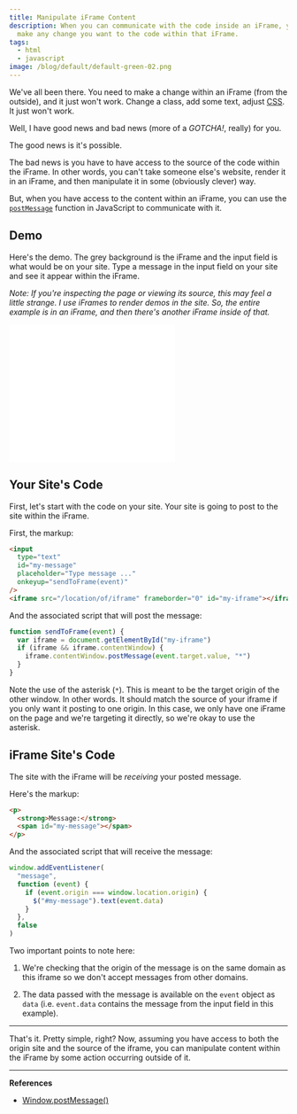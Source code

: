```yaml
---
title: Manipulate iFrame Content
description: When you can communicate with the code inside an iFrame, you can
  make any change you want to the code within that iFrame.
tags:
  - html
  - javascript
image: /blog/default/default-green-02.png
---
```


We've all been there. You need to make a change within an iFrame (from the outside), and it just won't work. Change a class, add some text, adjust [CSS](/blog/wtf-is-css/). It just won't work.

Well, I have good news and bad news (more of a _GOTCHA!_, really) for you.

The good news is it's possible.

The bad news is you have to have access to the source of the code within the iFrame. In other words, you can't take someone else's website, render it in an iFrame, and then manipulate it in some (obviously clever) way.

But, when you have access to the content within an iFrame, you can use the [`postMessage`](https://developer.mozilla.org/en-US/docs/Web/API/Window/postMessage) function in JavaScript to communicate with it.

## Demo

Here's the demo. The grey background is the iFrame and the input field is what would be on your site. Type a message in the input field on your site and see it appear within the iFrame.

_Note: If you're inspecting the page or viewing its source, this may feel a little strange. I use iFrames to render demos in the site. So, the entire example is in an iFrame, and then there's another iFrame inside of that._

<iframe src="/blog/manipulate-iframe-content/demo/index.html" frameborder="0" height="248" class="shadow-md"></iframe>

## Your Site's Code

First, let's start with the code on your site. Your site is going to post to the site within the iFrame.

First, the markup:

```html
<input
  type="text"
  id="my-message"
  placeholder="Type message ..."
  onkeyup="sendToFrame(event)"
/>
<iframe src="/location/of/iframe" frameborder="0" id="my-iframe"></iframe>
```

And the associated script that will post the message:

```js
function sendToFrame(event) {
  var iframe = document.getElementById("my-iframe")
  if (iframe && iframe.contentWindow) {
    iframe.contentWindow.postMessage(event.target.value, "*")
  }
}
```

Note the use of the asterisk (`*`). This is meant to be the target origin of the other window. In other words. It should match the source of your iframe if you only want it posting to one origin. In this case, we only have one iFrame on the page and we're targeting it directly, so we're okay to use the asterisk.

## iFrame Site's Code

The site with the iFrame will be _receiving_ your posted message.

Here's the markup:

```html
<p>
  <strong>Message:</strong>
  <span id="my-message"></span>
</p>
```

And the associated script that will receive the message:

```js
window.addEventListener(
  "message",
  function (event) {
    if (event.origin === window.location.origin) {
      $("#my-message").text(event.data)
    }
  },
  false
)
```

Two important points to note here:

1. We're checking that the origin of the message is on the same domain as this iframe so we don't accept messages from other domains.

2. The data passed with the message is available on the `event` object as `data` (i.e. `event.data` contains the message from the input field in this example).

---

That's it. Pretty simple, right? Now, assuming you have access to both the origin site and the source of the iframe, you can manipulate content within the iFrame by some action occurring outside of it.

---

**References**

- [Window.postMessage()](https://developer.mozilla.org/en-US/docs/Web/API/Window/postMessage)
